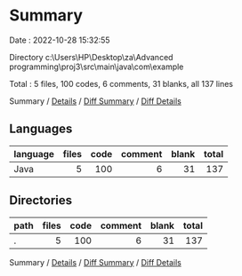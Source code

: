 # Summary

Date : 2022-10-28 15:32:55

Directory c:\\Users\\HP\\Desktop\\za\\Advanced programming\\proj3\\src\\main\\java\\com\\example

Total : 5 files,  100 codes, 6 comments, 31 blanks, all 137 lines

Summary / [Details](details.md) / [Diff Summary](diff.md) / [Diff Details](diff-details.md)

## Languages
| language | files | code | comment | blank | total |
| :--- | ---: | ---: | ---: | ---: | ---: |
| Java | 5 | 100 | 6 | 31 | 137 |

## Directories
| path | files | code | comment | blank | total |
| :--- | ---: | ---: | ---: | ---: | ---: |
| . | 5 | 100 | 6 | 31 | 137 |

Summary / [Details](details.md) / [Diff Summary](diff.md) / [Diff Details](diff-details.md)